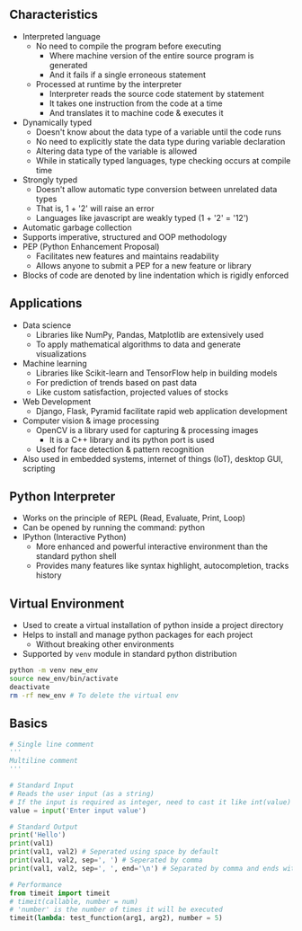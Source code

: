 ## Characteristics
- Interpreted language
  - No need to compile the program before executing
    - Where machine version of the entire source program is generated
    - And it fails if a single erroneous statement
  - Processed at runtime by the interpreter
    - Interpreter reads the source code statement by statement
    - It takes one instruction from the code at a time
    - And translates it to machine code & executes it
- Dynamically typed
  - Doesn't know about the data type of a variable until the code runs
  - No need to explicitly state the data type during variable declaration
  - Altering data type of the variable is allowed
  - While in statically typed languages, type checking occurs at compile time
- Strongly typed
  - Doesn't allow automatic type conversion between unrelated data types
  - That is, 1 + '2' will raise an error
  - Languages like javascript are weakly typed (1 + '2' = '12')
- Automatic garbage collection
- Supports imperative, structured and OOP methodology
- PEP (Python Enhancement Proposal)
  - Facilitates new features and maintains readability
  - Allows anyone to submit a PEP for a new feature or library
- Blocks of code are denoted by line indentation which is rigidly enforced

## Applications
- Data science
  - Libraries like NumPy, Pandas, Matplotlib are extensively used
  - To apply mathematical algorithms to data and generate visualizations
- Machine learning
  - Libraries like Scikit-learn and TensorFlow help in building models
  - For prediction of trends based on past data
  - Like custom satisfaction, projected values of stocks
- Web Development
  - Django, Flask, Pyramid facilitate rapid web application development
- Computer vision & image processing
  - OpenCV is a library used for capturing & processing images
    - It is a C++ library and its python port is used
  - Used for face detection & pattern recognition
- Also used in embedded systems, internet of things (IoT), desktop GUI, scripting

## Python Interpreter
- Works on the principle of REPL (Read, Evaluate, Print, Loop)
- Can be opened by running the command: python
- IPython (Interactive Python)
  - More enhanced and powerful interactive environment than the standard python shell
  - Provides many features like syntax highlight, autocompletion, tracks history

## Virtual Environment
- Used to create a virtual installation of python inside a project directory
- Helps to install and manage python packages for each project
  - Without breaking other environments
- Supported by `venv` module in standard python distribution

```sh
python -m venv new_env
source new_env/bin/activate
deactivate
rm -rf new_env # To delete the virtual env
```

## Basics
```py
# Single line comment
'''
Multiline comment
'''

# Standard Input
# Reads the user input (as a string)
# If the input is required as integer, need to cast it like int(value)
value = input('Enter input value')

# Standard Output
print('Hello')
print(val1)
print(val1, val2) # Seperated using space by default
print(val1, val2, sep=', ') # Seperated by comma
print(val1, val2, sep=', ', end='\n') # Separated by comma and ends with newline

# Performance
from timeit import timeit
# timeit(callable, number = num)
# 'number' is the number of times it will be executed
timeit(lambda: test_function(arg1, arg2), number = 5)
```
